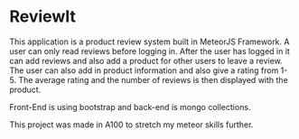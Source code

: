 # ReviewIt

This application is a product review system built in MeteorJS Framework. A user can only read reviews before logging in. After the user has
logged in it can add reviews and also add a product for other users to leave a review. The user can also add in product information and also give a rating from 1-5.
The average rating and the number of reviews is then displayed with the product.

Front-End is using bootstrap and back-end is mongo collections.

This project was made in A100 to stretch my meteor skills further.
